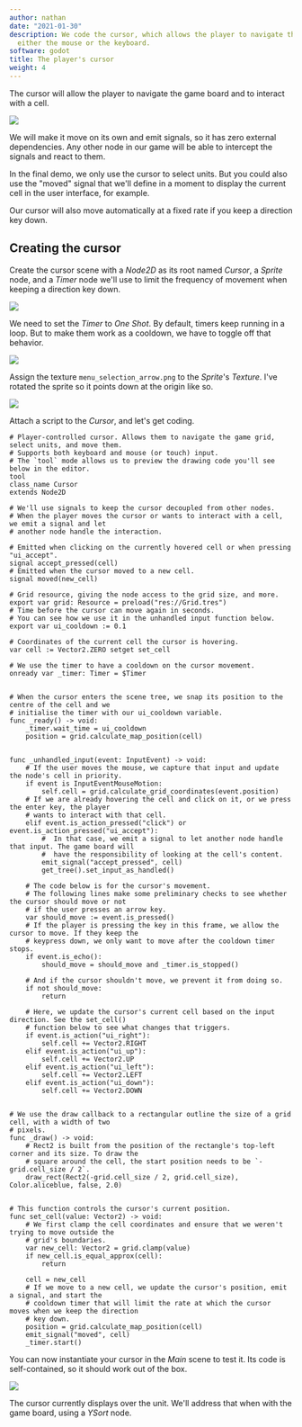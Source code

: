 ```yaml
---
author: nathan
date: "2021-01-30"
description: We code the cursor, which allows the player to navigate the grid with
  either the mouse or the keyboard.
software: godot
title: The player's cursor
weight: 4
---
```


The cursor will allow the player to navigate the game board and to interact with a cell.

![](03.cursor.png)

We will make it move on its own and emit signals, so it has zero external dependencies. Any other node in our game will be able to intercept the signals and react to them.

In the final demo, we only use the cursor to select units. But you could also use the "moved" signal that we'll define in a moment to display the current cell in the user interface, for example.

Our cursor will also move automatically at a fixed rate if you keep a direction key down.

## Creating the cursor

Create the cursor scene with a _Node2D_ as its root named _Cursor_, a _Sprite_ node, and a _Timer_ node we'll use to limit the frequency of movement when keeping a direction key down.

![](03.cursor-scene.png)

We need to set the _Timer_ to _One Shot_. By default, timers keep running in a loop. But to make them work as a cooldown, we have to toggle off that behavior.

![](03.timer-one-shot.png)

Assign the texture `menu_selection_arrow.png` to the _Sprite_'s _Texture_. I've rotated the sprite so it points down at the origin like so.

![](03.cursor-texture-rotated.png)

Attach a script to the _Cursor_, and let's get coding.

```gdscript
# Player-controlled cursor. Allows them to navigate the game grid, select units, and move them.
# Supports both keyboard and mouse (or touch) input.
# The `tool` mode allows us to preview the drawing code you'll see below in the editor.
tool
class_name Cursor
extends Node2D

# We'll use signals to keep the cursor decoupled from other nodes.
# When the player moves the cursor or wants to interact with a cell, we emit a signal and let
# another node handle the interaction.

# Emitted when clicking on the currently hovered cell or when pressing "ui_accept".
signal accept_pressed(cell)
# Emitted when the cursor moved to a new cell.
signal moved(new_cell)

# Grid resource, giving the node access to the grid size, and more.
export var grid: Resource = preload("res://Grid.tres")
# Time before the cursor can move again in seconds.
# You can see how we use it in the unhandled input function below.
export var ui_cooldown := 0.1

# Coordinates of the current cell the cursor is hovering.
var cell := Vector2.ZERO setget set_cell

# We use the timer to have a cooldown on the cursor movement.
onready var _timer: Timer = $Timer


# When the cursor enters the scene tree, we snap its position to the centre of the cell and we
# initialise the timer with our ui_cooldown variable.
func _ready() -> void:
	_timer.wait_time = ui_cooldown
	position = grid.calculate_map_position(cell)


func _unhandled_input(event: InputEvent) -> void:
	# If the user moves the mouse, we capture that input and update the node's cell in priority.
	if event is InputEventMouseMotion:
		self.cell = grid.calculate_grid_coordinates(event.position)
	# If we are already hovering the cell and click on it, or we press the enter key, the player
	# wants to interact with that cell.
	elif event.is_action_pressed("click") or event.is_action_pressed("ui_accept"):
		#  In that case, we emit a signal to let another node handle that input. The game board will
		#  have the responsibility of looking at the cell's content.
		emit_signal("accept_pressed", cell)
		get_tree().set_input_as_handled()

	# The code below is for the cursor's movement.
	# The following lines make some preliminary checks to see whether the cursor should move or not
	# if the user presses an arrow key.
	var should_move := event.is_pressed()
	# If the player is pressing the key in this frame, we allow the cursor to move. If they keep the
	# keypress down, we only want to move after the cooldown timer stops.
	if event.is_echo():
		should_move = should_move and _timer.is_stopped()

	# And if the cursor shouldn't move, we prevent it from doing so.
	if not should_move:
		return

	# Here, we update the cursor's current cell based on the input direction. See the set_cell()
	# function below to see what changes that triggers.
	if event.is_action("ui_right"):
		self.cell += Vector2.RIGHT
	elif event.is_action("ui_up"):
		self.cell += Vector2.UP
	elif event.is_action("ui_left"):
		self.cell += Vector2.LEFT
	elif event.is_action("ui_down"):
		self.cell += Vector2.DOWN


# We use the draw callback to a rectangular outline the size of a grid cell, with a width of two
# pixels.
func _draw() -> void:
	# Rect2 is built from the position of the rectangle's top-left corner and its size. To draw the
	# square around the cell, the start position needs to be `-grid.cell_size / 2`.
	draw_rect(Rect2(-grid.cell_size / 2, grid.cell_size), Color.aliceblue, false, 2.0)


# This function controls the cursor's current position.
func set_cell(value: Vector2) -> void:
	# We first clamp the cell coordinates and ensure that we weren't trying to move outside the
	# grid's boundaries.
	var new_cell: Vector2 = grid.clamp(value)
	if new_cell.is_equal_approx(cell):
		return

	cell = new_cell
	# If we move to a new cell, we update the cursor's position, emit a signal, and start the
	# cooldown timer that will limit the rate at which the cursor moves when we keep the direction
	# key down.
	position = grid.calculate_map_position(cell)
	emit_signal("moved", cell)
	_timer.start()
```

You can now instantiate your cursor in the _Main_ scene to test it. Its code is self-contained, so it should work out of the box.

![](03.cursor-over-unit.png)

The cursor currently displays over the unit. We'll address that when with the game board, using a _YSort_ node.
